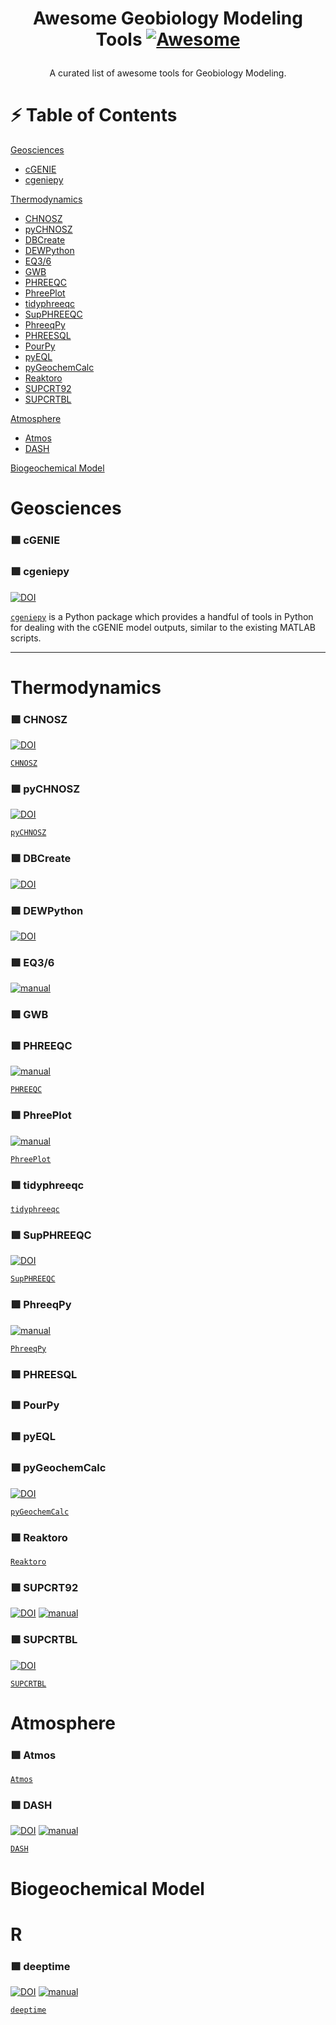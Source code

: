 # <p align="center">Awesome Geobiology Modeling Tools [![Awesome](https://awesome.re/badge.svg)](https://awesome.re)</p>

 <p align="center">A curated list of awesome tools for Geobiology Modeling.</p>


# ⚡ Table of Contents
[Geosciences](#geosciences)
- [cGENIE](#-cgenie)
- [cgeniepy](#-cgeniepy)

[Thermodynamics](#thermodynamics)
- [CHNOSZ](#-chnosz)
- [pyCHNOSZ](#-pychnosz)
- [DBCreate](#-dbcreate)
- [DEWPython](#-dewpython)
- [EQ3/6](#-eq36)
- [GWB](#-gwb)
- [PHREEQC](#-phreeqc)
- [PhreePlot](#-phreeplot)
- [tidyphreeqc](#-tidyphreeqc)
- [SupPHREEQC](#-supphreeqc)
- [PhreeqPy](#-phreeqpy)
- [PHREESQL](#-phreesql)
- [PourPy](#-pourpy)
- [pyEQL](#-pyeql)
- [pyGeochemCalc](#-pygeochemcalc)
- [Reaktoro](#-reaktoro)
- [SUPCRT92](#-supcrt92)
- [SUPCRTBL](#-supcrtbl)

[Atmosphere](#atmosphere)
- [Atmos](#-atmos)
- [DASH](#-dash)

[Biogeochemical Model](#biogeochemical-model)

# Geosciences

### 🟩 cGENIE


### 🟩 cgeniepy

[![DOI](https://img.shields.io/badge/DOI-10.21105/joss.06762-blue.svg)](https://joss.theoj.org/papers/10.21105/joss.06762)


[`cgeniepy`](https://cgeniepy.readthedocs.io/en/latest/index.html#) is a Python package which provides a handful of tools in Python for dealing with the cGENIE model outputs, similar to the existing MATLAB scripts.

***
# Thermodynamics
### 🟩 CHNOSZ

[![DOI](https://img.shields.io/badge/DOI-10.3389/feart.2019.00180-blue.svg)](https://doi.org/10.3389/feart.2019.00180)

[`CHNOSZ`](https://chnosz.net/)

### 🟩 pyCHNOSZ

[![DOI](https://img.shields.io/badge/DOI-10.5281/zenodo.11406142-blue.svg)](https://doi.org/10.5281/zenodo.11406142)

[`pyCHNOSZ`](https://github.com/worm-portal/pyCHNOSZ/)


### 🟩 DBCreate

[![DOI](https://img.shields.io/badge/DOI-10.1016/j.cageo.2012.08.004-blue.svg)](https://doi.org/10.1016/j.cageo.2012.08.004)


### 🟩 DEWPython

[![DOI](https://img.shields.io/badge/DOI-10.48550/arXiv.2105.14096-blue.svg)](https://doi.org/10.48550/arXiv.2105.14096)

### 🟩 EQ3/6

[![manual](https://img.shields.io/badge/manual-EQ3/6-orange.svg)](https://inis.iaea.org/collection/NCLCollectionStore/_Public/24/046/24046895.pdf)

### 🟩 GWB


### 🟩 PHREEQC

[![manual](https://img.shields.io/badge/manual-PHREEQC-orange.svg)](https://pubs.usgs.gov/tm/06/a43/pdf/tm6-A43.pdf)

[`PHREEQC`](https://www.usgs.gov/software/phreeqc-version-3)

### 🟩 PhreePlot

[![manual](https://img.shields.io/badge/manual-PhreePlot-orange.svg)](http://www.phreeplot.org/PhreePlot.pdf)

[`PhreePlot`](http://phreeplot.org/)

### 🟩 tidyphreeqc


[`tidyphreeqc`](https://github.com/paleolimbot/tidyphreeqc)

### 🟩 SupPHREEQC

[![DOI](https://img.shields.io/badge/DOI-10.1016/j.cageo.2020.104560-blue.svg)](https://doi.org/10.1016/j.cageo.2020.104560)

[`SupPHREEQC`](https://github.com/HydrogeoIU/SupPHREEQC)

### 🟩 PhreeqPy

[![manual](https://img.shields.io/badge/manual-PhreeqPy-orange.svg)](https://www.phreeqpy.com/phreeqpy.pdf)

[`PhreeqPy`](https://github.com/hydrocomputing/phreeqpy/tree/main)

### 🟩 PHREESQL

### 🟩 PourPy

### 🟩 pyEQL

### 🟩 pyGeochemCalc

[![DOI](https://img.shields.io/badge/DOI-10.1016/j.chemgeo.2022.120984-blue.svg)](https://doi.org/10.1016/j.chemgeo.2022.120984)

[`pyGeochemCalc`](https://pygcc.readthedocs.io/en/latest/index.html)


### 🟩 Reaktoro

[`Reaktoro`](https://reaktoro.org/)

### 🟩 SUPCRT92

[![DOI](https://img.shields.io/badge/DOI-10.1016/0098--3004(92)90029--Q-blue.svg)](https://doi.org/10.1016/0098-3004(92)90029-Q) [![manual](https://img.shields.io/badge/manual-SUPCRT92-orange.svg)](https://doi.org/10.1017/CBO9780511840258.023)

### 🟩 SUPCRTBL

[![DOI](https://img.shields.io/badge/DOI-10.1016/j.cageo.2016.02.013-blue.svg)](https://doi.org/10.1016/j.cageo.2016.02.013)

[`SUPCRTBL`](https://geochemsim.org/supcrt-bl/)




# Atmosphere

### 🟩 Atmos

[`Atmos`](https://github.com/VirtualPlanetaryLaboratory/atmos)

### 🟩 DASH

[![DOI](https://img.shields.io/badge/DOI-10.5194/gmd--16--5653--2023-blue.svg)](https://doi.org/10.5194/gmd-16-5653-2023) [![manual](https://img.shields.io/badge/manual-DASH-orange.svg)](https://jonking93.github.io/DASH/Tutorial/welcome.html)

[`DASH`](https://github.com/JonKing93/DASH)


# Biogeochemical Model



# R
### 🟩 deeptime

[![DOI](https://img.shields.io/badge/DOI-10.31223/X5841N-blue.svg)](https://doi.org/10.31223/X5841N) [![manual](https://img.shields.io/badge/manual-deeptime-orange.svg)](https://williamgearty.com/deeptime/index.html)

[`deeptime`](https://github.com/willgearty/deeptime)

